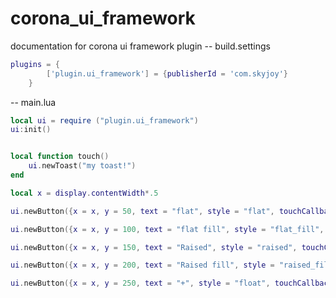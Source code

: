# corona_ui_framework
documentation for corona ui framework plugin
-- build.settings
``````lua
plugins = {  
        ['plugin.ui_framework'] = {publisherId = 'com.skyjoy'}
    }
``````

-- main.lua
``````lua
local ui = require ("plugin.ui_framework")
ui:init()


local function touch()
	ui.newToast("my toast!")
end

local x = display.contentWidth*.5

ui.newButton({x = x, y = 50, text = "flat", style = "flat", touchCallback = touch})

ui.newButton({x = x, y = 100, text = "flat fill", style = "flat_fill", touchCallback = touch})

ui.newButton({x = x, y = 150, text = "Raised", style = "raised", touchCallback = touch})

ui.newButton({x = x, y = 200, text = "Raised fill", style = "raised_fill", touchCallback = touch})

ui.newButton({x = x, y = 250, text = "+", style = "float", touchCallback = touch})

``````
